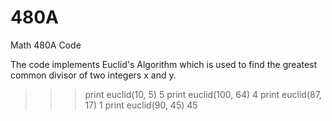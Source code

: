480A
====

Math 480A Code

The code implements Euclid's Algorithm which is used to find the greatest common divisor
of two integers x and y.

>>> print euclid(10, 5)
5
>>> print euclid(100, 64)
4
>>> print euclid(87, 17)
1
>>> print euclid(90, 45)
45

